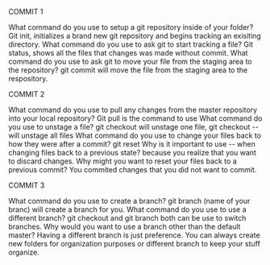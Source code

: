 COMMIT 1

What command do you use to setup a git repository inside of your folder? Git init, initializes a brand new git repository and begins tracking an exisiting directory.
What command do you use to ask git to start tracking a file? Git status, shows all the files that changes was made without commit.
What command do you use to ask git to move your file from the staging area to the repository? git commit will move the file from the staging area to the respository.

COMMIT 2

What command do you use to pull any changes from the master repository into your local repository? Git pull is the command to use
What command do you use to unstage a file? git checkout will unstage one file, git checkout -- will unstage all files
What command do you use to change your files back to how they were after a commit? git reset
Why is it important to use -- when changing files back to a previous state? because you realize that you want to discard changes.
Why might you want to reset your files back to a previous commit? You commited changes that you did not want to commit.

COMMIT 3

What command do you use to create a branch? git branch (name of your branc) will create a branch for you.
What command do you use to use a different branch? git checkout and git branch both can be use to switch branches.
Why would you want to use a branch other than the default master?  Having a different branch is just preference. You can always create new folders for organization purposes or different branch to keep your stuff organize. 
